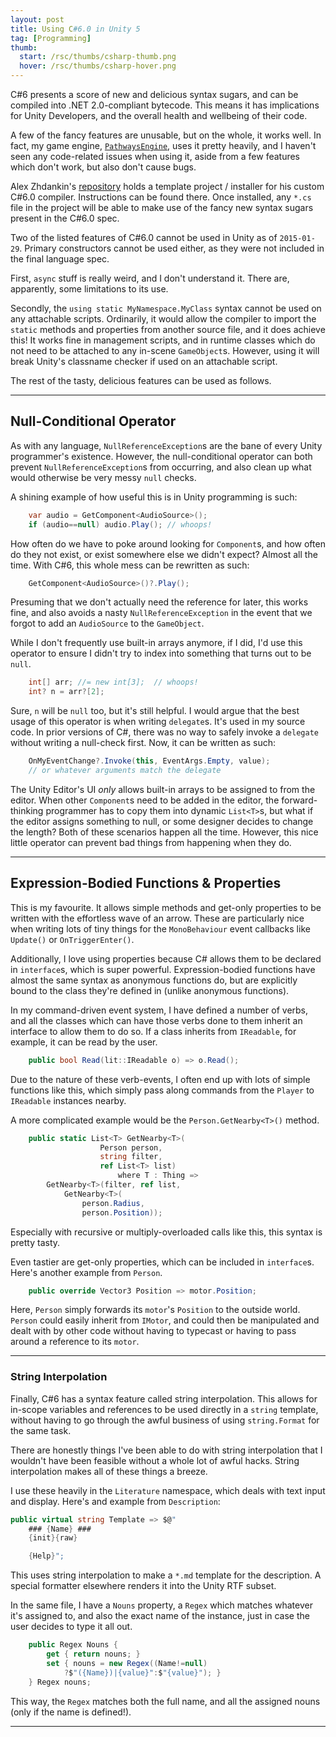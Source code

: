 ```yaml
---
layout: post
title: Using C#6.0 in Unity 5
tag: [Programming]
thumb:
  start: /rsc/thumbs/csharp-thumb.png
  hover: /rsc/thumbs/csharp-hover.png
---
```


C#6 presents a score of new and delicious syntax sugars,
and can be compiled into .NET 2.0-compliant bytecode.
This means it has implications for Unity Developers,
and the overall health and wellbeing of their code.

A few of the fancy features are unusable, but on the whole, it works well.
In fact, my game engine, [`PathwaysEngine`][pathways], uses it pretty heavily,
and I haven't seen any code-related issues when using it,
aside from a few features which don't work, but also don't cause bugs.


Alex Zhdankin's [repository][] holds a template project / installer for his custom C#6.0 compiler.
Instructions can be found there.
Once installed, any `*.cs` file in the project will be able to make use of the fancy new syntax sugars present in the C#6.0 spec.

Two of the listed features of C#6.0 cannot be used in Unity as of `2015-01-29`.
Primary constructors cannot be used either, as they were not included in the final language spec.

First, `async` stuff is really weird, and I don't understand it.
There are, apparently, some limitations to its use.

Secondly, the `using static MyNamespace.MyClass` syntax cannot be used on any attachable scripts.
Ordinarily, it would allow the compiler to import the `static` methods and properties from another source file, and it does achieve this!
It works fine in management scripts, and in runtime classes which do not need to be attached to any in-scene `GameObject`s.
However, using it will break Unity's classname checker if used on an attachable script.

The rest of the tasty, delicious features can be used as follows.

---


## Null-Conditional Operator ##

As with any language, `NullReferenceException`s are the bane of every Unity programmer's existence.
However, the null-conditional operator can both prevent `NullReferenceException`s from occurring, and also clean up what would otherwise be very messy `null` checks.

A shining example of how useful this is in Unity programming is such:

```csharp
    var audio = GetComponent<AudioSource>();
    if (audio==null) audio.Play(); // whoops!
```

How often do we have to poke around looking for `Component`s, and how often do they not exist, or exist somewhere else we didn't expect?
Almost all the time.
With C#6, this whole mess can be rewritten as such:

```csharp
    GetComponent<AudioSource>()?.Play();
```

Presuming that we don't actually need the reference for later, this works fine, and also avoids a nasty `NullReferenceException` in the event that we forgot to add an `AudioSource` to the `GameObject`.

While I don't frequently use built-in arrays anymore, if I did, I'd use this operator to ensure I didn't try to index into something that turns out to be `null`.

```csharp
    int[] arr; //= new int[3];  // whoops!
    int? n = arr?[2];
```

Sure, `n` will be `null` too, but it's still helpful.
I would argue that the best usage of this operator is when writing `delegate`s.
It's used in my source code.
In prior versions of C#, there was no way to safely invoke a `delegate` without writing a null-check first. Now, it can be written as such:

```csharp
    OnMyEventChange?.Invoke(this, EventArgs.Empty, value);
    // or whatever arguments match the delegate
```

The Unity Editor's UI *only* allows built-in arrays to be assigned to from the editor.
When other `Component`s need to be added in the editor, the forward-thinking programmer has to copy them into dynamic `List<T>`s, but what if the editor assigns something to null, or some designer decides to change the length?
Both of these scenarios happen all the time.
However, this nice little operator can prevent bad things from happening when they do.

---


## Expression-Bodied Functions & Properties ##

This is my favourite.
It allows simple methods and get-only properties to be written with the effortless wave of an arrow.
These are particularly nice when writing lots of tiny things for the `MonoBehaviour` event callbacks like `Update()` or `OnTriggerEnter()`.

Additionally, I love using properties because C# allows them to be declared in `interface`s, which is super powerful.
Expression-bodied functions have almost the same syntax as anonymous functions do, but are explicitly bound to the class they're defined in (unlike anonymous functions).

In my command-driven event system, I have defined a number of verbs, and all the classes which can have those verbs done to them inherit an interface to allow them to do so.
If a class inherits from `IReadable`, for example, it can be read by the user.

```csharp
    public bool Read(lit::IReadable o) => o.Read();
```

Due to the nature of these verb-events, I often end up with lots of simple functions like this, which simply pass along commands from the `Player` to `IReadable` instances nearby.

A more complicated example would be the `Person.GetNearby<T>()` method.

```csharp
    public static List<T> GetNearby<T>(
                    Person person,
                    string filter,
                    ref List<T> list)
                        where T : Thing =>
        GetNearby<T>(filter, ref list,
            GetNearby<T>(
                person.Radius,
                person.Position));
```

Especially with recursive or multiply-overloaded calls like this, this syntax is pretty tasty.

Even tastier are get-only properties, which can be included in `interface`s.
Here's another example from `Person`.

```csharp
    public override Vector3 Position => motor.Position;
```

Here, `Person` simply forwards its `motor`'s `Position` to the outside world.
`Person` could easily inherit from `IMotor`, and could then be manipulated and dealt with by other code without having to typecast or having to pass around a reference to its `motor`.

---

### String Interpolation ###

Finally, C#6 has a syntax feature called string interpolation.
This allows for in-scope variables and references to be used directly in a `string` template, without having to go through the awful business of using `string.Format` for the same task.

There are honestly things I've been able to do with string interpolation that I wouldn't have been feasible without a whole lot of awful hacks.
String interpolation makes all of these things a breeze.

I use these heavily in the `Literature` namespace, which deals with text input and display.
Here's and example from `Description`:

```csharp
public virtual string Template => $@"
    ### {Name} ###
    {init}{raw}

    {Help}";
```

This uses string interpolation to make a `*.md` template for the description.
A special formatter elsewhere renders it into the Unity RTF subset.

In the same file, I have a `Nouns` property, a `Regex` which matches whatever it's assigned to, and also the exact name of the instance, just in case the user decides to type it all out.

```csharp
    public Regex Nouns {
        get { return nouns; }
        set { nouns = new Regex((Name!=null)
            ?$"({Name})|{value}":$"{value}"); }
    } Regex nouns;
```
This way, the `Regex` matches both the full name, and all the assigned nouns (only if the name is defined!).


---

[pathways]: <https://github.com/evan-erdos/PathwaysEngine>

[repository]: <https://bitbucket.org/alexzzzz/unity-c-5.0-and-6.0-integration/src>

